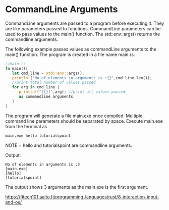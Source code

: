 # CommandLine Arguments
CommandLine arguments are passed to a program before executing it. They are like parameters passed to functions. CommandLine parameters can be used to pass values to the main() function. The std::env::args() returns the commandline arguments.

The following example passes values as commandLine arguments to the main() function. The program is created in a file name main.rs.

```rust
//main.rs
fn main(){
   let cmd_line = std::env::args();
   println!("No of elements in arguments is :{}",cmd_line.len()); 
   //print total number of values passed
   for arg in cmd_line {
      println!("[{}]",arg); //print all values passed 
      as commandline arguments
   }
}
```

The program will generate a file main.exe once compiled. Multiple command line parameters should be separated by space. Execute main.exe from the terminal as 
```bash
main.exe hello tutorialspoint
```
NOTE − hello and tutorialspoint are commandline arguments.

Output:
```
No of elements in arguments is :3
[main.exe]
[hello]
[tutorialspoint]
```
The output shows 3 arguments as the main.exe is the first argument.

https://fitech101.aalto.fi/programming-languages/rust/8-interaction-input-and-os/
